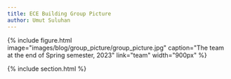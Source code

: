 ```yaml
---
title: ECE Building Group Picture
author: Umut Suluhan
---
```



{%
  include figure.html
  image="images/blog/group_picture/group_picture.jpg"
  caption="The team at the end of Spring semester, 2023"
  link="team"
  width="900px"
%}

{% include section.html %}
